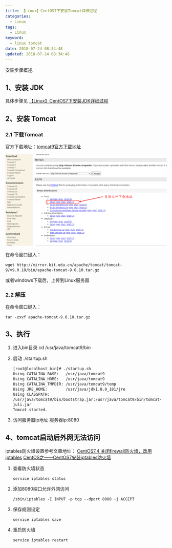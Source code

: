 ```yaml
---
title: 【Linux】CentOS7下安装Tomcat详细过程
categories:
  - Linux
tags:
  - Linux
keyword:
  - linux tomcat
date: 2018-07-24 08:34:48
updated: 2018-07-24 08:34:48
---
```


安装步骤概述.
<!--more-->

## 1、安装 JDK

具体步骤见  [【Linux】CentOS7下安装JDK详细过程][1]

## 2、安装 Tomcat

### 2.1 下载Tomcat

官方下载地址：[tomcat9官方下载地址][2]

![tomcat9][3]

在命令窗口键入：

```cli
wget http://mirror.bit.edu.cn/apache/tomcat/tomcat-9/v9.0.10/bin/apache-tomcat-9.0.10.tar.gz
```

或者windows下载后，上传到Linux服务器

### 2.2 解压

在命令窗口键入：

```cli
tar -zxvf apache-tomcat-9.0.10.tar.gz
```

## 3、执行

 1. 进入bin目录 cd /usr/java/tomcat9/bin
 2. 启动 ./startup.sh
    
    ```cli
    [root@localhost bin]# ./startup.sh 
    Using CATALINA_BASE:   /usr/java/tomcat9
    Using CATALINA_HOME:   /usr/java/tomcat9
    Using CATALINA_TMPDIR: /usr/java/tomcat9/temp
    Using JRE_HOME:        /usr/java/jdk1.8.0_181/jre
    Using CLASSPATH:       /usr/java/tomcat9/bin/bootstrap.jar:/usr/java/tomcat9/bin/tomcat-juli.jar
    Tomcat started.
    ```
 3. 访问服务器ip地址  服务器ip:8080
 

## 4、tomcat启动后外网无法访问

iptables防火墙设置参考文章地址：
[CentOS7.4 关闭firewall防火墙，改用iptables][4]
[CentOS之——CentOS7安装iptables防火墙][5]

 1. 查看防火墙状态

    ```cli
    service iptables status
    ```

 2. 添加8080端口允许外网访问

    ```cli
    /sbin/iptables -I INPUT -p tcp --dport 8080 -j ACCEPT
    ```

 3. 保存规则设定

    ```cli
    service iptables save
    ```

 4. 重启防火墙

    ```cli
    service iptables restart
    ```


    


  [1]: https://www.zybuluo.com/MrXiao/note/1219090
  [2]: https://tomcat.apache.org/download-90.cgi
  [3]: https://raw.githubusercontent.com/kevinXiao2016/kevinXiao2016.github.io/hexo/imageStorage/Linux/dowlondTomcat.png
  [4]: https://blog.csdn.net/u010071211/article/details/79244404
  [5]: https://blog.csdn.net/l1028386804/article/details/50779761